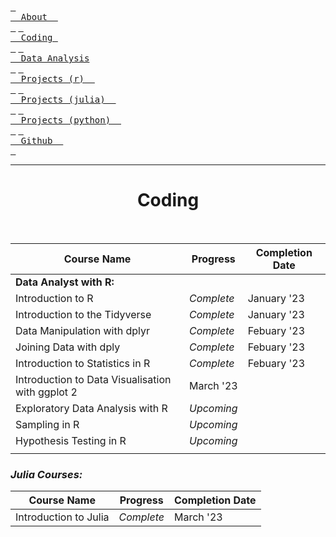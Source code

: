 [<kbd> <br>  About  <br> </kbd>](https://atcurry.github.io/page.html)
[<kbd> <br>  Coding  <br> </kbd>](https://atcurry.github.io/coding.html)
[<kbd> <br>  Data Analysis <br> </kbd>](https://atcurry.github.io/data.html)
[<kbd> <br>  Projects (r)  <br> </kbd>](https://atcurry.github.io/rprojects.html)
[<kbd> <br>  Projects (julia)  <br> </kbd>](https://atcurry.github.io/juliaprojects.html)
[<kbd> <br>  Projects (python)  <br> </kbd>](https://atcurry.github.io)
[<kbd> <br>  Github  <br> </kbd>](https://atcurry.github.io/repos.html)

---

<div align="center"> <h1> Coding </h1> </div> <br/>



| Course Name      | Progress |  Completion Date |
| ----------- | ----------- | ----------- |
| **Data Analyst with R:**      |        | | 
| Introduction to R | _Complete_ | January '23 |
| Introduction to the Tidyverse | _Complete_ | January '23 |
| Data Manipulation with dplyr | _Complete_ | Febuary '23 |
| Joining Data with dply | _Complete_ | Febuary '23 |
| Introduction to Statistics in R | _Complete_ | Febuary '23 |
| Introduction to Data Visualisation with ggplot 2 | March '23 | |
| Exploratory Data Analysis with R | _Upcoming_ | |
| Sampling in R | _Upcoming_ | |
| Hypothesis Testing in R | _Upcoming_ | |
| | | |



### _Julia Courses:_

| Course Name      | Progress |  Completion Date |
| ----------- | ----------- | ----------- |
| Introduction to Julia      | _Complete_       | March '23
